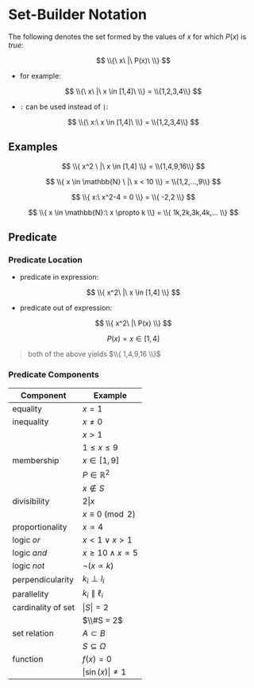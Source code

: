 # Set-Builder Notation

The following denotes the set formed by the values of $x$ for which $P(x)$ is _true_:

$$
\\{\ x\ |\ P(x)\ \\}
$$

- for example:

$$
\\{\ x\ |\ x \in [1,4]\ \\} =
\\{1,2,3,4\\}
$$

- `:` can be used instead of `|`:

$$
\\{\ x:\ x \in [1,4]\ \\} =
\\{1,2,3,4\\}
$$

## Examples

$$
\\{ x^2 \ |\ x \in [1,4] \\} =
\\{1,4,9,16\\}
$$

$$
\\{ x \in \mathbb{N} \ |\ x < 10 \\} =
\\{1,2,...,9\\}
$$

$$
\\{ x:\ x^2-4 = 0 \\} =
\\{ -2,2 \\}
$$

$$
\\{ x \in \mathbb{N}:\ x \propto k \\} =
\\{ 1k,2k,3k,4k,... \\}
$$

## Predicate

### Predicate Location

- predicate in expression:

$$
\\{
x^2\ |\ x \in [1,4]
\\}
$$

- predicate out of expression:

$$
\\{
x^2\ |\ P(x)
\\}
$$

$$
P(x) = x \in [1,4]
$$

> both of the above yields $\\{ 1,4,9,16 \\}$

### Predicate Components

| Component | Example |
|--|--|
| equality | $x=1$ |
| inequality | $x \neq 0$ |
| | $x \gt 1$ |
| | $1 \leq x \leq 9$ |
| membership | $x \in [1,9]$ |
| | $P \in \mathbb{R}^2$ |
| | $x \notin S$ |
| divisibility | $2 \| x$ |
| | $x \equiv 0 \pmod 2$ |
| proportionality | $x \propto 4$ |
| logic _or_ | $x < 1 \lor x > 1$ |
| logic _and_ | $x \geq 10 \land x \propto 5$ |
| logic _not_ | $\lnot(x \propto k)$ |
| perpendicularity | $k_i \perp l_i$ |
| parallelity | $k_i \parallel \ell_i$ |
| cardinality of set | $\|S\| = 2$ |
| | $\\#S = 2$ |
| set relation | $A \subset B$ |
| | $S \subseteq \Omega$ |
| function | $f(x) = 0$ |
| | $\|\sin(x)\| \neq 1$ |
